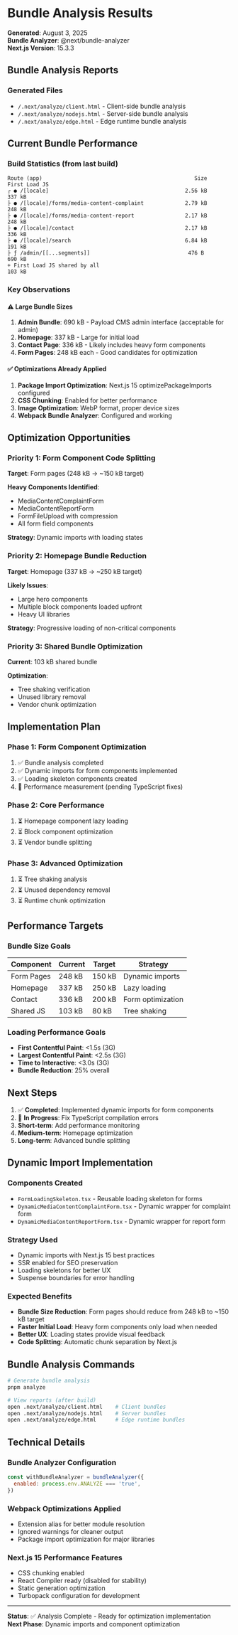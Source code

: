 # Bundle Analysis Results

**Generated**: August 3, 2025  
**Bundle Analyzer**: @next/bundle-analyzer  
**Next.js Version**: 15.3.3

## Bundle Analysis Reports

### Generated Files
- `/.next/analyze/client.html` - Client-side bundle analysis
- `/.next/analyze/nodejs.html` - Server-side bundle analysis  
- `/.next/analyze/edge.html` - Edge runtime bundle analysis

## Current Bundle Performance

### Build Statistics (from last build)
```
Route (app)                                                Size     First Load JS
┌ ● /[locale]                                           2.56 kB        337 kB
├ ● /[locale]/forms/media-content-complaint             2.79 kB        248 kB
├ ● /[locale]/forms/media-content-report                2.17 kB        248 kB
├ ● /[locale]/contact                                   2.17 kB        336 kB
├ ● /[locale]/search                                    6.84 kB        191 kB
├ ƒ /admin/[[...segments]]                               476 B         690 kB
+ First Load JS shared by all                                          103 kB
```

### Key Observations

#### ⚠️ Large Bundle Sizes
1. **Admin Bundle**: 690 kB - Payload CMS admin interface (acceptable for admin)
2. **Homepage**: 337 kB - Large for initial load
3. **Contact Page**: 336 kB - Likely includes heavy form components
4. **Form Pages**: 248 kB each - Good candidates for optimization

#### ✅ Optimizations Already Applied
1. **Package Import Optimization**: Next.js 15 optimizePackageImports configured
2. **CSS Chunking**: Enabled for better performance
3. **Image Optimization**: WebP format, proper device sizes
4. **Webpack Bundle Analyzer**: Configured and working

## Optimization Opportunities

### Priority 1: Form Component Code Splitting
**Target**: Form pages (248 kB → ~150 kB target)

**Heavy Components Identified**:
- MediaContentComplaintForm
- MediaContentReportForm  
- FormFileUpload with compression
- All form field components

**Strategy**: Dynamic imports with loading states

### Priority 2: Homepage Bundle Reduction
**Target**: Homepage (337 kB → ~250 kB target)

**Likely Issues**:
- Large hero components
- Multiple block components loaded upfront
- Heavy UI libraries

**Strategy**: Progressive loading of non-critical components

### Priority 3: Shared Bundle Optimization
**Current**: 103 kB shared bundle

**Optimization**:
- Tree shaking verification
- Unused library removal
- Vendor chunk optimization

## Implementation Plan

### Phase 1: Form Component Optimization
1. ✅ Bundle analysis completed
2. ✅ Dynamic imports for form components implemented
3. ✅ Loading skeleton components created
4. 🔄 Performance measurement (pending TypeScript fixes)

### Phase 2: Core Performance
1. ⏳ Homepage component lazy loading
2. ⏳ Block component optimization
3. ⏳ Vendor bundle splitting

### Phase 3: Advanced Optimization
1. ⏳ Tree shaking analysis
2. ⏳ Unused dependency removal
3. ⏳ Runtime chunk optimization

## Performance Targets

### Bundle Size Goals
| Component | Current | Target | Strategy |
|-----------|---------|--------|----------|
| Form Pages | 248 kB | 150 kB | Dynamic imports |
| Homepage | 337 kB | 250 kB | Lazy loading |
| Contact | 336 kB | 200 kB | Form optimization |
| Shared JS | 103 kB | 80 kB | Tree shaking |

### Loading Performance Goals
- **First Contentful Paint**: <1.5s (3G)
- **Largest Contentful Paint**: <2.5s (3G)  
- **Time to Interactive**: <3.0s (3G)
- **Bundle Reduction**: 25% overall

## Next Steps

1. ✅ **Completed**: Implemented dynamic imports for form components
2. 🔄 **In Progress**: Fix TypeScript compilation errors
3. **Short-term**: Add performance monitoring
4. **Medium-term**: Homepage optimization
5. **Long-term**: Advanced bundle splitting

## Dynamic Import Implementation

### Components Created
- `FormLoadingSkeleton.tsx` - Reusable loading skeleton for forms
- `DynamicMediaContentComplaintForm.tsx` - Dynamic wrapper for complaint form
- `DynamicMediaContentReportForm.tsx` - Dynamic wrapper for report form

### Strategy Used
- Dynamic imports with Next.js 15 best practices
- SSR enabled for SEO preservation
- Loading skeletons for better UX
- Suspense boundaries for error handling

### Expected Benefits
- **Bundle Size Reduction**: Form pages should reduce from 248 kB to ~150 kB target
- **Faster Initial Load**: Heavy form components only load when needed
- **Better UX**: Loading states provide visual feedback
- **Code Splitting**: Automatic chunk separation by Next.js

## Bundle Analysis Commands

```bash
# Generate bundle analysis
pnpm analyze

# View reports (after build)
open .next/analyze/client.html    # Client bundles
open .next/analyze/nodejs.html    # Server bundles
open .next/analyze/edge.html      # Edge runtime bundles
```

## Technical Details

### Bundle Analyzer Configuration
```javascript
const withBundleAnalyzer = bundleAnalyzer({
  enabled: process.env.ANALYZE === 'true',
})
```

### Webpack Optimizations Applied
- Extension alias for better module resolution
- Ignored warnings for cleaner output
- Package import optimization for major libraries

### Next.js 15 Performance Features
- CSS chunking enabled
- React Compiler ready (disabled for stability)
- Static generation optimization
- Turbopack configuration for development

---

**Status**: ✅ Analysis Complete - Ready for optimization implementation  
**Next Phase**: Dynamic imports and component optimization